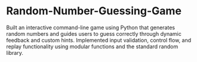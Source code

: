 # Random-Number-Guessing-Game
Built an interactive command-line game using Python that generates random numbers and guides users to guess correctly through dynamic feedback and custom hints. Implemented input validation, control flow, and replay functionality using modular functions and the standard random library. 
